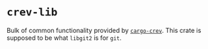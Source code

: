 # `crev-lib`

Bulk of common functionality provided by
[`cargo-crev`](https://lib.rs/cargo-crev). This crate is supposed to be what
`libgit2` is for `git`.
